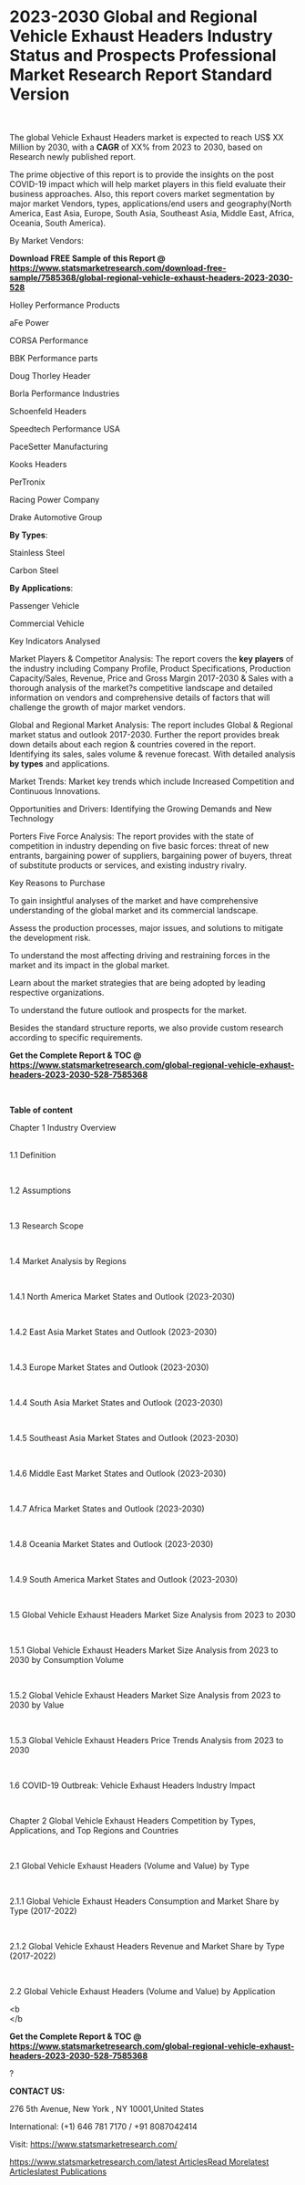 <h1>2023-2030 Global and Regional Vehicle Exhaust Headers Industry Status and Prospects Professional Market Research Report Standard Version</h1><br/><p>The global Vehicle Exhaust Headers market is expected to reach US$ XX Million by 2030, with a <strong>CAGR</strong> of XX% from 2023 to 2030, based on Research newly published report.</p>
 
 
 
 <p>The prime objective of this report is to provide the insights on the post COVID-19 impact which will help market players in this field evaluate their business approaches. Also, this report covers market segmentation by major market Vendors, types, applications/end users and geography(North America, East Asia, Europe, South Asia, Southeast Asia, Middle East, Africa, Oceania, South America).</p>
 
 
 
 <p>By Market Vendors:</p>
 
 
 
 <p><strong>Download FREE Sample of this Report @ <a href="https://www.statsmarketresearch.com/download-free-sample/7585368/global-regional-vehicle-exhaust-headers-2023-2030-528">https://www.statsmarketresearch.com/download-free-sample/7585368/global-regional-vehicle-exhaust-headers-2023-2030-528</a></strong></p>
 
 
 
 <p>Holley Performance Products</p>
 
 
 
 <p>aFe Power</p>
 
 
 
 <p>CORSA Performance</p>
 
 
 
 <p>BBK Performance parts</p>
 
 
 
 <p>Doug Thorley Header</p>
 
 
 
 <p>Borla Performance Industries</p>
 
 
 
 <p>Schoenfeld Headers</p>
 
 
 
 <p>Speedtech Performance USA</p>
 
 
 
 <p>PaceSetter Manufacturing</p>
 
 
 
 <p>Kooks Headers</p>
 
 
 
 <p>PerTronix</p>
 
 
 
 <p>Racing Power Company</p>
 
 
 
 <p>Drake Automotive Group</p>
 
 
 
 <p><strong>By Types</strong>:</p>
 
 
 
 <p>Stainless Steel</p>
 
 
 
 <p>Carbon Steel</p>
 
 
 
 <p><strong><strong>By Applications</strong></strong>:</p>
 
 
 
 <p>Passenger Vehicle</p>
 
 
 
 <p>Commercial Vehicle</p>
 
 
 
 <p>Key Indicators Analysed</p>
 
 
 
 <p>Market Players & Competitor Analysis: The report covers the <strong>key players</strong> of the industry including Company Profile, Product Specifications, Production Capacity/Sales, Revenue, Price and Gross Margin 2017-2030 & Sales with a thorough analysis of the market?s competitive landscape and detailed information on vendors and comprehensive details of factors that will challenge the growth of major market vendors.</p>
 
 
 
 <p>Global and Regional Market Analysis: The report includes Global & Regional market status and outlook 2017-2030. Further the report provides break down details about each region & countries covered in the report. Identifying its sales, sales volume & revenue forecast. With detailed analysis <strong>by types</strong> and applications.</p>
 
 
 
 <p>Market Trends: Market key trends which include Increased Competition and Continuous Innovations.</p>
 
 
 
 <p>Opportunities and Drivers: Identifying the Growing Demands and New Technology</p>
 
 
 
 <p>Porters Five Force Analysis: The report provides with the state of competition in industry depending on five basic forces: threat of new entrants, bargaining power of suppliers, bargaining power of buyers, threat of substitute products or services, and existing industry rivalry.</p>
 
 
 
 <p>Key Reasons to Purchase</p>
 
 
 
 <p>To gain insightful analyses of the market and have comprehensive understanding of the global market and its commercial landscape.</p>
 
 
 
 <p>Assess the production processes, major issues, and solutions to mitigate the development risk.</p>
 
 
 
 <p>To understand the most affecting driving and restraining forces in the market and its impact in the global market.</p>
 
 
 
 <p>Learn about the market strategies that are being adopted by leading respective organizations.</p>
 
 
 
 <p>To understand the future outlook and prospects for the market.</p>
 
 
 
 <p>Besides the standard structure reports, we also provide custom research according to specific requirements.</p>
 
 
 
 <div><b>Get the Complete Report & TOC @ <a href="https://www.statsmarketresearch.com/global-regional-vehicle-exhaust-headers-2023-2030-528-7585368">https://www.statsmarketresearch.com/global-regional-vehicle-exhaust-headers-2023-2030-528-7585368</a></b></div>
 
 
 
 <p><br />
 
 <b>Table of content</b></p>
 
 
 
 <p>Chapter 1 Industry Overview<br />
 
 <br />
 
 1.1 Definition<br />
 
 <br />
 
 1.2 Assumptions<br />
 
 <br />
 
 1.3 Research Scope<br />
 
 <br />
 
 1.4 Market Analysis by Regions<br />
 
 <br />
 
 1.4.1 North America Market States and Outlook (2023-2030)<br />
 
 <br />
 
 1.4.2 East Asia Market States and Outlook (2023-2030)<br />
 
 <br />
 
 1.4.3 Europe Market States and Outlook (2023-2030)<br />
 
 <br />
 
 1.4.4 South Asia Market States and Outlook (2023-2030)<br />
 
 <br />
 
 1.4.5 Southeast Asia Market States and Outlook (2023-2030)<br />
 
 <br />
 
 1.4.6 Middle East Market States and Outlook (2023-2030)<br />
 
 <br />
 
 1.4.7 Africa Market States and Outlook (2023-2030)<br />
 
 <br />
 
 1.4.8 Oceania Market States and Outlook (2023-2030)<br />
 
 <br />
 
 1.4.9 South America Market States and Outlook (2023-2030)<br />
 
 <br />
 
 1.5 Global Vehicle Exhaust Headers Market Size Analysis from 2023 to 2030<br />
 
 <br />
 
 1.5.1 Global Vehicle Exhaust Headers Market Size Analysis from 2023 to 2030 by Consumption Volume<br />
 
 <br />
 
 1.5.2 Global Vehicle Exhaust Headers Market Size Analysis from 2023 to 2030 by Value<br />
 
 <br />
 
 1.5.3 Global Vehicle Exhaust Headers Price Trends Analysis from 2023 to 2030<br />
 
 <br />
 
 1.6 COVID-19 Outbreak: Vehicle Exhaust Headers Industry Impact<br />
 
 <br />
 
 Chapter 2 Global Vehicle Exhaust Headers Competition by Types, Applications, and Top Regions and Countries<br />
 
 <br />
 
 2.1 Global Vehicle Exhaust Headers (Volume and Value) by Type<br />
 
 <br />
 
 2.1.1 Global Vehicle Exhaust Headers Consumption and Market Share by Type (2017-2022)<br />
 
 <br />
 
 2.1.2 Global Vehicle Exhaust Headers Revenue and Market Share by Type (2017-2022)<br />
 
 <br />
 
 2.2 Global Vehicle Exhaust Headers (Volume and Value) by Application<br />
 
 <b<br></b<br></p>
 
 
 
 <div><b>Get the Complete Report & TOC @ <a href="https://www.statsmarketresearch.com/global-regional-vehicle-exhaust-headers-2023-2030-528-7585368">https://www.statsmarketresearch.com/global-regional-vehicle-exhaust-headers-2023-2030-528-7585368</a></b></div>
 
 
 
 <p>? </p>
 
 
 
 <p><b>CONTACT US:</b><br />
 
 276 5th Avenue, New York , NY 10001,United States<br />
 
 International: (+1) 646 781 7170 / +91 8087042414<br />
 
 Visit: <a href="https://www.statsmarketresearch.com/">https://www.statsmarketresearch.com/</a><br />
 
 <a href="https://gyeongbokgung.com">https://www.statsmarketresearch.com/</a><a href="https://hallyeomaritime.com">latest Articles</a><a href="https://jingwansa.com">Read More</a><a href="https://nguoiviet.jp/">latest Articles</a><a href="https://www.intelmarketresearch.com/">latest Publications</a></p>